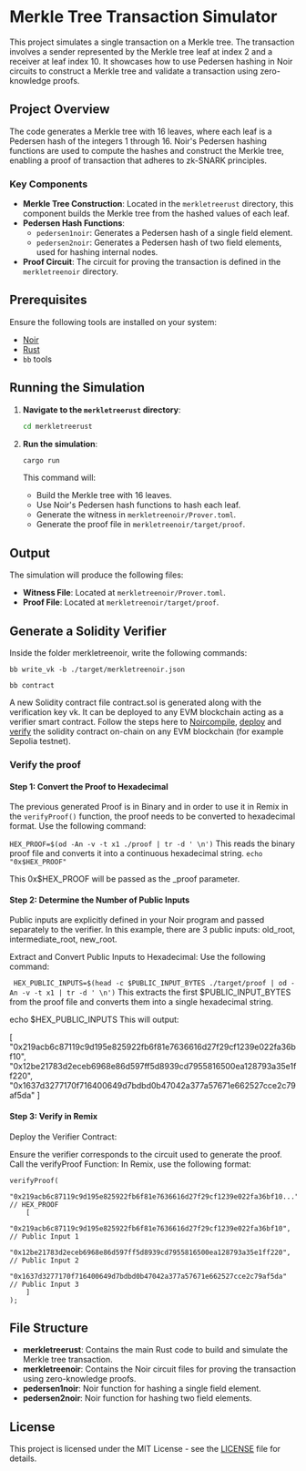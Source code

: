 # Merkle Tree Transaction Simulator

This project simulates a single transaction on a Merkle tree. The transaction involves a sender represented by the Merkle tree leaf at index 2 and a receiver at leaf index 10. It showcases how to use Pedersen hashing in Noir circuits to construct a Merkle tree and validate a transaction using zero-knowledge proofs.

## Project Overview

The code generates a Merkle tree with 16 leaves, where each leaf is a Pedersen hash of the integers 1 through 16. Noir's Pedersen hashing functions are used to compute the hashes and construct the Merkle tree, enabling a proof of transaction that adheres to zk-SNARK principles.

### Key Components

- **Merkle Tree Construction**: Located in the `merkletreerust` directory, this component builds the Merkle tree from the hashed values of each leaf.
- **Pedersen Hash Functions**:
  - `pedersen1noir`: Generates a Pedersen hash of a single field element.
  - `pedersen2noir`: Generates a Pedersen hash of two field elements, used for hashing internal nodes.
- **Proof Circuit**: The circuit for proving the transaction is defined in the `merkletreenoir` directory.

## Prerequisites

Ensure the following tools are installed on your system:

- [Noir](https://noir-lang.org/)
- [Rust](https://www.rust-lang.org/)
- `bb` tools

## Running the Simulation

1. **Navigate to the `merkletreerust` directory**:

   ```bash
   cd merkletreerust
   ```

2. **Run the simulation**:

   ```bash
   cargo run
   ```

   This command will:
   - Build the Merkle tree with 16 leaves.
   - Use Noir's Pedersen hash functions to hash each leaf.
   - Generate the witness in `merkletreenoir/Prover.toml`.
   - Generate the proof file in `merkletreenoir/target/proof`.

## Output

The simulation will produce the following files:

- **Witness File**: Located at `merkletreenoir/Prover.toml`.
- **Proof File**: Located at `merkletreenoir/target/proof`.

## Generate a Solidity Verifier
Inside the folder merkletreenoir, write the following commands:

```bb write_vk -b ./target/merkletreenoir.json```

```bb contract```

A new Solidity contract file contract.sol is generated along with the verification key vk. It can be deployed to any EVM blockchain acting as a verifier smart contract.
Follow the steps here to [Noir](https://noir-lang.org/)[compile](https://noir-lang.org/docs/how_to/how-to-solidity-verifier#step-2---compiling), [deploy](https://noir-lang.org/docs/how_to/how-to-solidity-verifier#step-3---deploying) and [verify](https://noir-lang.org/docs/how_to/how-to-solidity-verifier#step-4---verifying) the solidity contract on-chain on any EVM blockchain (for example Sepolia testnet).

### Verify the proof 
#### Step 1: Convert the Proof to Hexadecimal
The previous generated Proof is in Binary and in order to use it in Remix in the ```verifyProof()``` function, 
the proof needs to be converted to hexadecimal format. 
Use the following command:

```HEX_PROOF=$(od -An -v -t x1 ./proof | tr -d ' \n')```
This reads the binary proof file and converts it into a continuous hexadecimal string.
```echo "0x$HEX_PROOF"```

This 0x$HEX_PROOF will be passed as the _proof parameter.

#### Step 2: Determine the Number of Public Inputs
Public inputs are explicitly defined in your Noir program and passed separately to the verifier.
In this example, there are 3 public inputs: old_root, intermediate_root, new_root.

Extract and Convert Public Inputs to Hexadecimal: Use the following command:


``` HEX_PUBLIC_INPUTS=$(head -c $PUBLIC_INPUT_BYTES ./target/proof | od -An -v -t x1 | tr -d ' \n')```
This extracts the first $PUBLIC_INPUT_BYTES from the proof file and converts them into a single hexadecimal string.

echo $HEX_PUBLIC_INPUTS 
This will output:

[
    "0x219acb6c87119c9d195e825922fb6f81e7636616d27f29cf1239e022fa36bf10",
    "0x12be21783d2eceb6968e86d597ff5d8939cd7955816500ea128793a35e1ff220",
    "0x1637d3277170f716400649d7bdbd0b47042a377a57671e662527cce2c79af5da"
]

#### Step 3: Verify in Remix
Deploy the Verifier Contract:

Ensure the verifier corresponds to the circuit used to generate the proof.
Call the verifyProof Function: In Remix, use the following format:

```
verifyProof(
    "0x219acb6c87119c9d195e825922fb6f81e7636616d27f29cf1239e022fa36bf10...", // HEX_PROOF
    [
        "0x219acb6c87119c9d195e825922fb6f81e7636616d27f29cf1239e022fa36bf10", // Public Input 1
        "0x12be21783d2eceb6968e86d597ff5d8939cd7955816500ea128793a35e1ff220", // Public Input 2
        "0x1637d3277170f716400649d7bdbd0b47042a377a57671e662527cce2c79af5da"  // Public Input 3
    ]
);
```


## File Structure

- **merkletreerust**: Contains the main Rust code to build and simulate the Merkle tree transaction.
- **merkletreenoir**: Contains the Noir circuit files for proving the transaction using zero-knowledge proofs.
- **pedersen1noir**: Noir function for hashing a single field element.
- **pedersen2noir**: Noir function for hashing two field elements.

## License

This project is licensed under the MIT License - see the [LICENSE](LICENSE) file for details.


